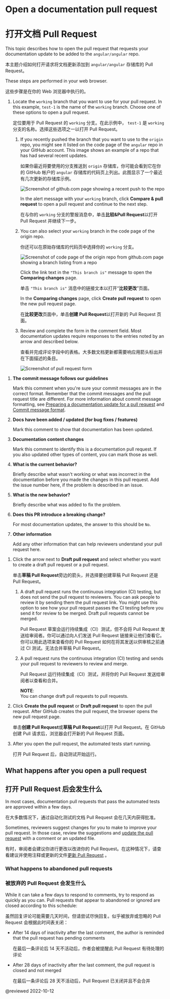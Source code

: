 # Open a documentation pull request

# 打开文档 Pull Request

This topic describes how to open the pull request that requests your documentation update to be added to the `angular/angular` repo.

本主题介绍如何打开请求将文档更新添加到 `angular/angular` 存储库的 Pull Request。

These steps are performed in your web browser.

这些步骤是在你的 Web 浏览器中执行的。

1. Locate the `working` branch that you want to use for your pull request.
   In this example, `test-1` is the name of the `working` branch.
   Choose one of these options to open a pull request.

   定位要用于 Pull Request 的 `working` 分支。在此示例中， `test-1` 是 `working` 分支的名称。选择这些选项之一以打开 Pull Request。

   1. If you recently pushed the branch that you want to use to the `origin` repo, you might see it listed on the code page of the `angular` repo in your GitHub account.
      This image shows an example of a repo that has had several recent updates.

      如果你最近将要使用的分支推送到 `origin` 存储库，你可能会看到它在你的 GitHub 帐户的 `angular` 存储库的代码页上列出。此图显示了一个最近有几次更新的存储库示例。

      <div class="lightbox">

      <!-- Image source is found in angular/aio/src/assets/images/doc-contribute-images.sketch, in the sketch page that matches this topic's filename -->
      <img alt="Screenshot of github.com page showing a recent push to the repo" src="generated/images/guide/doc-pr-open/github-recent-push.png">

      </div>

      In the alert message with your `working` branch, click **Compare & pull request** to open a pull request and continue to the next step.

      在与你的 `working` 分支的警报消息中，单击**比较&Pull Request**以打开 Pull Request 并继续下一步。

   1. You can also select your `working` branch in the code page of the origin repo.

      你还可以在原始存储库的代码页中选择你的 `working` 分支。

      <div class="lightbox">

      <!-- Image source is found in angular/aio/src/assets/images/doc-contribute-images.sketch, in the sketch page that matches this topic's filename -->
      <img alt="Screenshot of code page of the origin repo from github.com page showing a branch listing from a repo" src="generated/images/guide/doc-pr-open/github-branch-view.png">

      </div>

      Click the link text in the `"This branch is"` message to open the **Comparing changes** page.

      单击 `"This branch is"` 消息中的链接文本以打开“**比较更改**”页面。

      <div class="lightbox>

      <!-- Image source is found in angular/aio/src/assets/images/doc-contribute-images.sketch, in the sketch page that matches this topic's filename -->
      <img alt="Screenshot of Comparing Changes page in github.com page showing a difference between branches of a repo" src="generated/images/guide/doc-pr-open/github-branch-diff.png">

      </div>

      In the **Comparing changes** page, click **Create pull request** to open the new pull request page.

      在**比较更改**页面中，单击**创建 Pull Request**以打开新的 Pull Request 页面。

   1. Review and complete the form in the comment field.
      Most documentation updates require responses to the entries noted by an arrow and described below.

      查看并完成评论字段中的表格。大多数文档更新都需要响应用箭头标出并在下面描述的条目。

      <div class="lightbox">

      <!-- Image source is found in angular/aio/src/assets/images/doc-contribute-images.sketch, in the sketch page that matches this topic's filename -->
      <img alt="Screenshot of pull request form" src="generated/images/guide/doc-pr-open/pr-checklist.png">

      </div>

<!-- vale Angular.Google_We = NO -->

1. **The commit message follows our guidelines**

   Mark this comment when you're sure your commit messages are in the correct format.
   Remember that the commit messages and the pull request title are different.
   For more information about commit message formatting, see [Preparing a documentation update for a pull request](guide/doc-pr-prep) and [Commit message format](https://github.com/angular/angular/blob/main/CONTRIBUTING.md#commit).

1. **Docs have been added / updated \(for bug fixes / features\)**

   Mark this comment to show that documentation has been updated.

1. **Documentation content changes**

   Mark this comment to identify this is a documentation pull request.
   If you also updated other types of content, you can mark those as well.

1. **What is the current behavior?**

   Briefly describe what wasn't working or what was incorrect in the documentation before you made the changes in this pull request.
   Add the issue number here, if the problem is described in an issue.

1. **What is the new behavior?**

   Briefly describe what was added to fix the problem.

1. **Does this PR introduce a breaking change?**

   For most documentation updates, the answer to this should be `No`.

1. **Other information**

   Add any other information that can help reviewers understand your pull request here.

<!-- vale Angular.Google_We = YES -->

1. Click the arrow next to **Draft pull request** and select whether you want to create a draft pull request or a pull request.

   单击**草稿 Pull Request**旁边的箭头，并选择要创建草稿 Pull Request 还是 Pull Request。

   1. A draft pull request runs the continuous integration \(CI\) testing, but does not send the pull request to reviewers.
      You can ask people to review it by sending them the pull request link.
      You might use this option to see how your pull request passes the CI testing before you send it for review to be merged.
      Draft pull requests cannot be merged.

      Pull Request 草案会运行持续集成（CI）测试，但不会将 Pull Request 发送给审阅者。你可以通过向人们发送 Pull Request 链接来让他们查看它。你可以用此选项来查看你的 Pull Request 如何在将其发送以供审核之前通过 CI 测试。无法合并草稿 Pull Request。

   1. A pull request runs the continuous integration \(CI\) testing and sends your pull request to reviewers to review and merge.

      Pull Request 运行持续集成（CI）测试，并将你的 Pull Request 发送给审阅者以查看和合并。

      <div class="alert is-helpful">

      **NOTE**: <br />
      You can change draft pull requests to pull requests.

      </div>

1. Click **Create the pull request** or **Draft pull request** to open the pull request.
   After GitHub creates the pull request, the browser opens the new pull request page.

   单击**创建 Pull Request**或**草稿 Pull Request**以打开 Pull Request。在 GitHub 创建 Pull 请求后，浏览器会打开新的 Pull Request 页面。

1. After you open the pull request, the automated tests start running.

   打开 Pull Request 后，自动测试开始运行。

## What happens after you open a pull request

## 打开 Pull Request 后会发生什么

In most cases, documentation pull requests that pass the automated tests are approved within a few days.

在大多数情况下，通过自动化测试的文档 Pull Request 会在几天内获得批准。

Sometimes, reviewers suggest changes for you to make to improve your pull request.
In those case, review the suggestions and [update the pull request](guide/doc-pr-update) with a comment or an updated file.

有时，审阅者会建议你进行更改以改进你的 Pull Request。在这种情况下，请查看建议并使用注释或更新的文件[更新 Pull Request](guide/doc-pr-update) 。

### What happens to abandoned pull requests

### 被放弃的 Pull Request 会发生什么

While it can take a few days to respond to comments, try to respond as quickly as you can.
Pull requests that appear to abandoned or ignored are closed according to this schedule:

虽然回复评论可能需要几天时间，但请尝试尽快回复。似乎被放弃或忽略的 Pull Request 会根据此时间表关闭：

* After 14 days of inactivity after the last comment, the author is reminded that the pull request has pending comments

  在最后一条评论后 14 天不活动后，作者会被提醒此 Pull Request 有待处理的评论

* After 28 days of inactivity after the last comment, the pull request is closed and not merged

  在最后一条评论后 28 天不活动后，Pull Request 已关闭并且不会合并

<!-- links -->

<!-- external links -->

<!-- end links -->

@reviewed 2022-10-12
